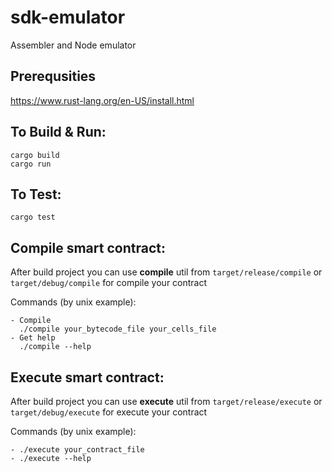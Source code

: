 # sdk-emulator
Assembler and Node emulator

## Prerequsities

https://www.rust-lang.org/en-US/install.html

## To Build & Run:

```
cargo build
cargo run
```

## To Test:
```
cargo test
```

## Compile smart contract:

After build project you can use **compile** util from `target/release/compile` or `target/debug/compile` for compile your contract

Commands (by unix example):
```
- Compile
  ./compile your_bytecode_file your_cells_file
- Get help
  ./compile --help
```

## Execute smart contract:

After build project you can use **execute** util from `target/release/execute` or `target/debug/execute` for execute your contract

Commands (by unix example):
```
- ./execute your_contract_file
- ./execute --help
```
